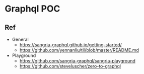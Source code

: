 # Graphql POC

## Ref
- General
	- https://sangria-graphql.github.io/getting-started/
	- https://github.com/yennanliu/til/blob/master/README.md
- Playground
	- https://github.com/sangria-graphql/sangria-playground
	- https://github.com/steveluscher/zero-to-graphql